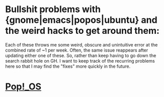 # Bullshit problems with {gnome|emacs|popos|ubuntu} and the weird hacks to get around them:

Each of these throws me some weird, obscure and unintuitive error at the combined rate of ~1 per week. Often, the same issue reappears after updating either one of these. So, rather than keep having to go down the search rabbit hole on GH. I want to keep track of the recurring problems here so that I may find the "fixes" more quickly in the future. 

# [Pop!_OS](https://github.com/pop-os) 
